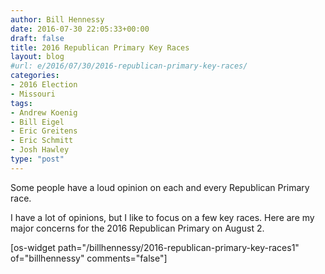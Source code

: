 ```yaml
---
author: Bill Hennessy
date: 2016-07-30 22:05:33+00:00
draft: false
title: 2016 Republican Primary Key Races
layout: blog
#url: e/2016/07/30/2016-republican-primary-key-races/
categories:
- 2016 Election
- Missouri
tags:
- Andrew Koenig
- Bill Eigel
- Eric Greitens
- Eric Schmitt
- Josh Hawley
type: "post"
---
```


Some people have a loud opinion on each and every Republican Primary race.

I have a lot of opinions, but I like to focus on a few key races. Here are my major concerns for the 2016 Republican Primary on August 2.

[os-widget path="/billhennessy/2016-republican-primary-key-races1" of="billhennessy" comments="false"]


